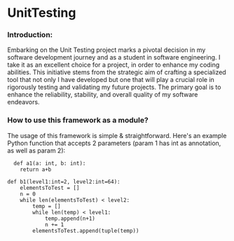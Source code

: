 # UnitTesting

### Introduction:
  Embarking on the Unit Testing project marks a pivotal decision in my software development journey and as a student in software engineering. I take it as an excellent choice for a project, in order to enhance my coding abilities. This initiative stems from the strategic aim of crafting a specialized tool that not only I have developed but one that will play a crucial role in rigorously testing and validating my future projects. The primary goal is to enhance the reliability, stability, and overall quality of my software endeavors.


### How to use this framework as a module?
  The usage of this framework is simple & straightforward.
  Here's an example Python function that accepts 2 parameters (param 1 has int as annotation, as well as param 2):
  
      def a1(a: int, b: int):
        return a+b
      
    def b1(level1:int=2, level2:int=64):
        elementsToTest = []
        n = 0
        while len(elementsToTest) < level2:
            temp = []
            while len(temp) < level1:
                temp.append(n+1)
                n += 1
            elementsToTest.append(tuple(temp))
